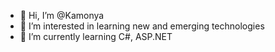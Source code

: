 - 👋 Hi, I’m @Kamonya
- 👀 I’m interested in learning new and emerging technologies
- 🌱 I’m currently learning C#, ASP.NET


<!---
Kamonya/Kamonya is a ✨ special ✨ repository because its `README.md` (this file) appears on your GitHub profile.
You can click the Preview link to take a look at your changes.
--->
